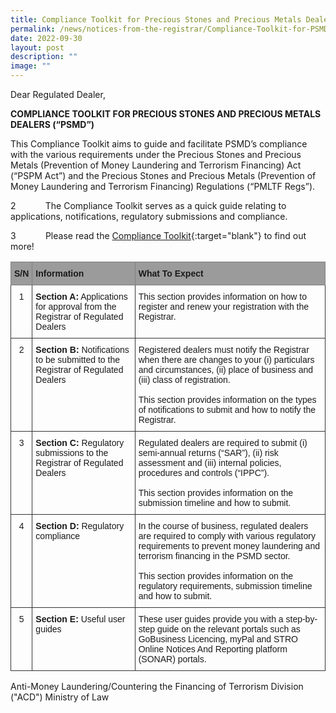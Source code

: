 ```yaml
---
title: Compliance Toolkit for Precious Stones and Precious Metals Dealers (“PSMD”)
permalink: /news/notices-from-the-registrar/Compliance-Toolkit-for-PSMD/
date: 2022-09-30
layout: post
description: ""
image: ""
---
```

Dear Regulated Dealer,

**COMPLIANCE TOOLKIT FOR PRECIOUS STONES AND PRECIOUS METALS DEALERS (“PSMD”)**

This Compliance Toolkit aims to guide and facilitate PSMD’s compliance with the various requirements under the Precious Stones and Precious Metals (Prevention of Money Laundering and Terrorism Financing) Act (“PSPM Act”) and the Precious Stones and Precious Metals (Prevention of Money Laundering and Terrorism Financing) Regulations (“PMLTF Regs”).

2            The Compliance Toolkit serves as a quick guide relating to applications, notifications, regulatory submissions and compliance.

3            Please read the [Compliance Toolkit](/images/Compliance%20Toolkit%20for%20PSMD_20220908.pdf){:target="blank"} to find out more!

<style type="text/css">
.tg  {border-collapse:collapse;border-spacing:0;}
.tg td{border-color:black;border-style:solid;border-width:1px;font-family:Arial, sans-serif;font-size:14px;
  overflow:hidden;padding:10px 5px;word-break:normal;}
.tg th{border-color:black;border-style:solid;border-width:1px;font-family:Arial, sans-serif;font-size:14px;
  font-weight:normal;overflow:hidden;padding:10px 5px;word-break:normal;}
.tg .tg-266k{background-color:#9b9b9b;border-color:inherit;text-align:left;vertical-align:top}
.tg .tg-ao2g{border-color:#333333;text-align:center;vertical-align:top}
.tg .tg-de2y{border-color:#333333;text-align:left;vertical-align:top}
</style>
<table class="tg">
<thead>
  <tr>
    <th class="tg-266k"><span style="font-weight:bold">S/N</span></th>
    <th class="tg-266k"><span style="font-weight:bold">Information</span></th>
    <th class="tg-266k"><span style="font-weight:bold">What To Expect</span></th>
  </tr>
</thead>
<tbody>
  <tr>
    <td class="tg-ao2g">1</td>
    <td class="tg-de2y"><span style="font-weight:bold">Section A:</span> Applications for approval from the Registrar of Regulated Dealers</td>
    <td class="tg-de2y">This section provides information on how to register and renew your registration with the Registrar.</td>
  </tr>
  <tr>
    <td class="tg-ao2g">2</td>
    <td class="tg-de2y"><span style="font-weight:bold">Section B:</span> Notifications to be submitted to the Registrar of Regulated Dealers</td>
    <td class="tg-de2y">Registered dealers must notify the Registrar when there are changes to your (i) particulars and circumstances, (ii) place of business and (iii) class of registration.<br><br>This section provides information on the types of notifications to submit and how to notify the Registrar.</td>
  </tr>
  <tr>
    <td class="tg-ao2g">3</td>
    <td class="tg-de2y"><span style="font-weight:bold">Section C:</span> Regulatory submissions to the Registrar of Regulated Dealers</td>
    <td class="tg-de2y">Regulated dealers are required to submit (i) semi-annual returns (“SAR”), (ii) risk assessment and (iii) internal policies, procedures and controls (“IPPC”).<br><br>This section provides information on the submission timeline and how to submit.</td>
  </tr>
  <tr>
    <td class="tg-ao2g">4</td>
    <td class="tg-de2y"><span style="font-weight:bold">Section D: </span>Regulatory compliance</td>
    <td class="tg-de2y">In the course of business, regulated dealers are required to comply with various regulatory requirements to prevent money laundering and terrorism financing in the PSMD sector.<br><br>This section provides information on the regulatory requirements, submission timeline and how to submit.</td>
  </tr>
  <tr>
    <td class="tg-ao2g">5</td>
    <td class="tg-de2y"><span style="font-weight:bold">Section E:</span> Useful user guides</td>
    <td class="tg-de2y">These user guides provide you with a step-by-step guide on the relevant portals such as GoBusiness Licencing, myPal and STRO Online Notices And Reporting platform (SONAR) portals.</td></tr></tbody></table>

Anti-Money Laundering/Countering the Financing of Terrorism Division ("ACD")
Ministry of Law